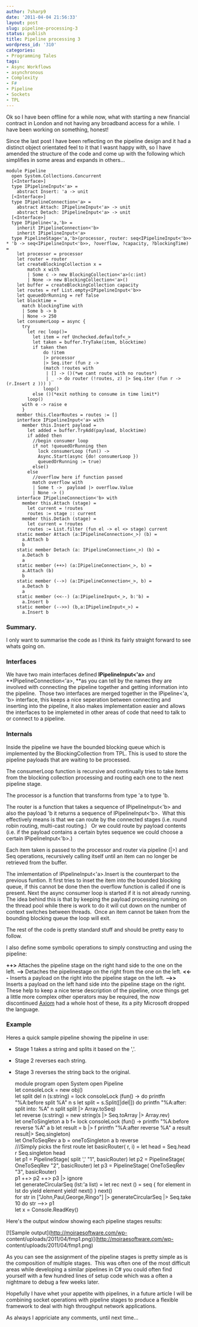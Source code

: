 ```yaml
---
author: 7sharp9
date: '2011-04-04 21:56:33'
layout: post
slug: pipeline-processing-3
status: publish
title: Pipeline processing 3
wordpress_id: '310'
categories:
- Programming Tales
tags:
- Async Workflows
- asynchronous
- Complexity
- F#
- Pipeline
- Sockets
- TPL
---
```


Ok so I have been offline for a while now, what with starting a new financial
contract in London and not having any broadband access for a while.  I have
been working on something, honest!

Since the last post I have been reflecting on the pipeline design and it had a
distinct object orientated feel to it that I wasnt happy with, so I have
amended the structure of the code and come up with the following which
simplifies in some areas and expands in others...

    
    module Pipeline
      open System.Collections.Concurrent  
      [<Interface>]
      type IPipelineInput<'a> =
        abstract Insert: 'a -> unit   
      [<Interface>]
      type IPipelineConnection<'a> =
        abstract Attach: IPipelineInput<'a> -> unit
        abstract Detach: IPipelineInput<'a> -> unit  
      [<Interface>]
      type IPipeline<'a,'b> =
        inherit IPipelineConnection<'b>
        inherit IPipelineInput<'a>  
      type PipelineStage<'a,'b>(processor, router: seq<IPipelineInput<'b>> * 'b -> seq<IPipelineInput<'b>>, ?overflow, ?capacity, ?blockingTime) =
        let processor = processor
        let router = router  
        let createBlockingCollection x =
            match x with
            | Some c -> new BlockingCollection<'a>(c:int)
            | None -> new BlockingCollection<'a>()  
        let buffer = createBlockingCollection capacity
        let routes = ref List.empty<IPipelineInput<'b>>
        let queuedOrRunning = ref false  
        let blocktime =
          match blockingTime with
          | Some b -> b
          | None -> 250  
        let consumerLoop = async {
          try
            let rec loop()=
              let item = ref Unchecked.defaultof<_>
              let taken = buffer.TryTake(item, blocktime)
              if taken then
                  do !item
                  |> processor
                  |> Seq.iter (fun z ->
                  (match !routes with
                   | [] -> ()(*we cant route with no routes*)
                   | _ -> do router (!routes, z) |> Seq.iter (fun r -> (r.Insert z ))) )
                  loop()
              else ()(*exit nothing to consume in time limit*)
            loop()
          with e -> raise e
          }  
        member this.ClearRoutes = routes := []  
        interface IPipelineInput<'a> with
          member this.Insert payload =
            let added = buffer.TryAdd(payload, blocktime)
            if added then
              //begin consumer loop
              if not !queuedOrRunning then
                lock consumerLoop (fun() ->
                Async.Start(async {do! consumerLoop })
                queuedOrRunning := true)
              else()
            else
              //overflow here if function passed
              match overflow with
              | Some t ->  payload |> overflow.Value
              | None -> ()  
        interface IPipelineConnection<'b> with
          member this.Attach (stage) =
            let current = !routes
            routes := stage :: current  
          member this.Detach (stage) =
            let current = !routes
            routes := List.filter (fun el -> el <> stage) current  
        static member Attach (a:IPipelineConnection<_>) (b) =
          a.Attach b
          b  
        static member Detach (a: IPipelineConnection<_>) (b) =
          a.Detach b
          a  
        static member (++>) (a:IPipelineConnection<_>, b) =
          a.Attach (b)
          b  
        static member (-->) (a:IPipelineConnection<_>, b) =
          a.Detach b
          a  
        static member (<<--) (a:IPipelineInput<_>, b:'b) =
          a.Insert b  
        static member (-->>) (b,a:IPipelineInput<_>) =
          a.Insert b

### Summary.

I only want to summarise the code as I think its fairly straight forward to
see whats going on.

### Interfaces

We have two main interfaces defined **IPipelineInput<'a>** and
**IPipelineConnection<'a>, **as you can tell by the names they are involved
with connecting the pipeline together and getting information into the
pipeline.  Those two interfaces are merged together in the IPipeline<'a, 'b>
interface, this keeps a nice seperation between connecting and inserting into
the pipeline, it also makes implementation easier and allows the interfaces to
be implemeted in other areas of code that need to talk to or connect to a
pipeline.

### Internals

Inside the pipeline we have the bounded blocking queue which is implemented by
the BlockingCollection from TPL. This is used to store the pipeline payloads
that are waiting to be processed.

The consumerLoop function is recursive and continually tries to take items
from the blocking collection processing and routing each one to the next
pipeline stage.

The processor is a function that transforms from type 'a to type 'b.

The router is a function that takes a sequence of IPipelineInput<'b> and also
the payload 'b it returns a sequence of IPipelineInput<'b>.  What this
effectively means is that we can route by the connected stages (i.e. round
robin routing, multi-cast routing.)   Or we could route by payload contents
(i.e. if the payload contains a certain bytes sequence we could choose a
certain IPipelineInput<'b>.)

Each item taken is passed to the processor and router via pipeline (|>) and
Seq operations, recursively calling itself until an item can no longer be
retrieved from the buffer.

The imlementation of IPipelineInput<'a>.Insert is the counterpart to the
previous funtion. It first tries to inset the item into the bounded blocking
queue, if this cannot be done then the overflow function is called if one is
present. Next the async consumer loop is started if it is not already running.
The idea behind this is that by keeping the payload processing running on the
thread pool while there is work to do it will cut down on the number of
context switches between threads.  Once an item cannot be taken from the
bounding blocking queue the loop will exit.

The rest of the code is pretty standard stuff and should be pretty easy to
follow.

I also define some symbolic operations to simply constructing and using the
pipeline:

**++>** Attaches the pipeline stage on the right hand side to the one on the left. **-->** Detaches the pipelinestage on the right from the one on the left. **<<--** Inserts a payload on the right into the pipeline stage on the left. **-->>** Inserts a payload on the left hand side into the pipeline stage on the right.  
These help to keep a nice terse description of the pipeline, once things get a
little more complex other operators may be required, the now discontinued
[Axiom](http://msdn.microsoft.com/en-us/devlabs/dd795202.aspx) had a whole
host of these, its a pity Microsoft dropped the language.

### Example

Heres a quick sample pipeline showing the pipeline in use:

* Stage 1 takes a string and splits it based on the ','.
* Stage 2 reverses each string.
* Stage 3 reverses the string back to the original.
    
    module program
      open System
      open Pipeline  
      let consoleLock = new obj()  
      let split del n (s:string) =
        lock consoleLock (fun() ->
        do printfn "%A:before split %A" n s
        let split = s.Split([|del|])
        do printfn "%A:after: split into: %A" n split
        split |> Array.toSeq)  
      let reverse (s:string) =
        new string(s |> Seq.toArray |> Array.rev)  
      let oneToSingleton a b f=
        lock consoleLock (fun() ->
          printfn "%A:before reverse %A" a b
          let result = b |> f
          printfn "%A:after reverse %A" a result
          result|> Seq.singleton)  
      let OneToSeqRev a b = oneToSingleton a b reverse   
      ///Simply picks the first route
      let basicRouter( r, i) =
        let head = Seq.head r
        Seq.singleton head  
      let p1 = PipelineStage( split ',' "1", basicRouter)
      let p2 = PipelineStage( OneToSeqRev "2", basicRouter)
      let p3 = PipelineStage( OneToSeqRev "3", basicRouter)  
      p1 ++> p2 ++> p3 |> ignore  
      let generateCircularSeq (lst:'a list) =
        let rec next () =
          seq {
            for element in lst do
              yield element
            yield! next()
          }
        next()  
      for str in ["John,Paul,George,Ringo"]
      |> generateCircularSeq
      |> Seq.take 10
        do  str -->> p1  
      let x = Console.ReadKey()

Here's the output window showing each pipeline stages results:

[![Sample output](http://moiraesoftware.com/wp-
content/uploads/2011/04/fmp1.png)](http://moiraesoftware.com/wp-
content/uploads/2011/04/fmp1.png)

As you can see the assignment of the pipeline stages is pretty simple as is
the composition of multiple stages.  This was often one of the most difficult
areas while developing a similar pipelines in C# you could often find yourself
with a few hundred lines of setup code which was a often a nightmare to debug
a few weeks later.

Hopefully I have whet your appetite with pipelines, in a future article I will
be combining socket operations with pipeline stages to produce a flexible
framework to deal with high throughput network applications.

As always I appriciate any comments, until next time...

